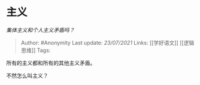 # 主义
*集体主义和个人主义矛盾吗？*

> Author: #Anonymity
Last update: *23/07/2021* 
Links: [[学好语文]] [[逻辑思维]]
Tags:   



所有的主义都和所有的其他主义矛盾。

不然怎么叫主义？



